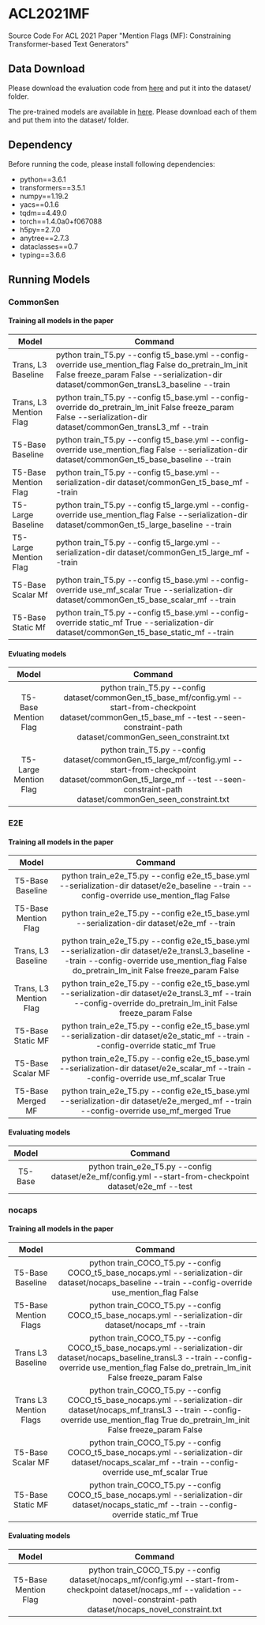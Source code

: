 # ACL2021MF
Source Code For ACL 2021 Paper "Mention Flags (MF): Constraining Transformer-based Text Generators"

## Data Download
Please download the evaluation code from [here](https://drive.google.com/drive/folders/10pZHQwNxzTPALzDXqNZokSQOJJtRjB5p?usp=sharing) and put it into the dataset/ folder.

The pre-trained models are available in [here](https://drive.google.com/drive/folders/1pOY_G4ygQ8C76mgGlchyc7jbEtwoY_r9?usp=sharing). Please download each of them and put them into the dataset/ folder.

## Dependency
Before running the code, please install following dependencies:
- python==3.6.1
- transformers==3.5.1
- numpy==1.19.2
- yacs==0.1.6
- tqdm==4.49.0
- torch==1.4.0a0+f067088
- h5py==2.7.0
- anytree==2.7.3
- dataclasses==0.7
- typing==3.6.6

## Running Models

### CommonSen

#### Training all models in the paper

| Model                  | Command                                                                                                                                                                                       |
|------------------------|-----------------------------------------------------------------------------------------------------------------------------------------------------------------------------------------------|
| Trans, L3 Baseline     | python train_T5.py --config t5_base.yml  --config-override use_mention_flag False do_pretrain_lm_init False freeze_param False --serialization-dir dataset/commonGen_transL3_baseline --train |
| Trans, L3 Mention Flag | python train_T5.py --config t5_base.yml  --config-override do_pretrain_lm_init False freeze_param False --serialization-dir dataset/commonGen_transL3_mf --train                              |
| T5-Base Baseline       | python train_T5.py --config t5_base.yml --config-override use_mention_flag False  --serialization-dir dataset/commonGen_t5_base_baseline --train                                              |
| T5-Base Mention Flag   | python train_T5.py --config t5_base.yml  --serialization-dir dataset/commonGen_t5_base_mf --train                                                                                             |
| T5-Large Baseline      | python train_T5.py --config t5_large.yml --config-override use_mention_flag False  --serialization-dir dataset/commonGen_t5_large_baseline --train                                            |
| T5-Large Mention Flag  | python train_T5.py --config t5_large.yml  --serialization-dir dataset/commonGen_t5_large_mf --train                                                                                           |
| T5-Base Scalar Mf      | python train_T5.py --config t5_base.yml --config-override use_mf_scalar True --serialization-dir dataset/commonGen_t5_base_scalar_mf --train                                                  |
| T5-Base Static Mf      | python train_T5.py --config t5_base.yml --config-override static_mf True --serialization-dir dataset/commonGen_t5_base_static_mf --train                                                      |

#### Evluating models

|         Model         |                                                                                              Command                                                                                             |
|:---------------------:|:------------------------------------------------------------------------------------------------------------------------------------------------------------------------------------------------:|
|  T5-Base Mention Flag |  python train_T5.py --config dataset/commonGen_t5_base_mf/config.yml  --start-from-checkpoint dataset/commonGen_t5_base_mf  --test --seen-constraint-path dataset/commonGen_seen_constraint.txt  |
| T5-Large Mention Flag | python train_T5.py --config dataset/commonGen_t5_large_mf/config.yml  --start-from-checkpoint dataset/commonGen_t5_large_mf  --test --seen-constraint-path dataset/commonGen_seen_constraint.txt |

### E2E

#### Training all models in the paper

|          Model         |                                                                                         Command                                                                                         |
|:----------------------:|:---------------------------------------------------------------------------------------------------------------------------------------------------------------------------------------:|
|    T5-Base Baseline    |                        python train_e2e_T5.py --config e2e_t5_base.yml --serialization-dir dataset/e2e_baseline --train  --config-override use_mention_flag False                       |
|  T5-Base Mention Flag  |                                                python train_e2e_T5.py --config e2e_t5_base.yml --serialization-dir dataset/e2e_mf --train                                               |
|   Trans, L3 Baseline   | python train_e2e_T5.py --config e2e_t5_base.yml --serialization-dir dataset/e2e_transL3_baseline --train  --config-override use_mention_flag False do_pretrain_lm_init False freeze_param False |
| Trans, L3 Mention Flag |             python train_e2e_T5.py --config e2e_t5_base.yml --serialization-dir dataset/e2e_transL3_mf --train  --config-override do_pretrain_lm_init False freeze_param False            |
|    T5-Base Static MF   |                               python train_e2e_T5.py --config e2e_t5_base.yml  --serialization-dir dataset/e2e_static_mf --train --config-override static_mf True                              |
|    T5-Base Scalar MF   |                             python train_e2e_T5.py --config e2e_t5_base.yml  --serialization-dir dataset/e2e_scalar_mf --train --config-override use_mf_scalar True                            |
|    T5-Base Merged MF   |                            python train_e2e_T5.py --config e2e_t5_base.yml   --serialization-dir dataset/e2e_merged_mf --train --config-override use_mf_merged True                            |

#### Evaluating models

|  Model  |                                                 Command                                                 |
|:-------:|:-------------------------------------------------------------------------------------------------------:|
| T5-Base | python train_e2e_T5.py --config dataset/e2e_mf/config.yml --start-from-checkpoint dataset/e2e_mf --test |


### nocaps

#### Training all models in the paper

|          Model         |                                                                                                   Command                                                                                                   |
|:----------------------:|:-----------------------------------------------------------------------------------------------------------------------------------------------------------------------------------------------------------:|
|    T5-Base Baseline    |                            python train_COCO_T5.py --config COCO_t5_base_nocaps.yml  --serialization-dir dataset/nocaps_baseline --train --config-override use_mention_flag False                           |
|  T5-Base Mention Flags |                                                   python train_COCO_T5.py --config COCO_t5_base_nocaps.yml  --serialization-dir dataset/nocaps_mf --train                                                   |
|    Trans L3 Baseline   | python train_COCO_T5.py --config COCO_t5_base_nocaps.yml  --serialization-dir dataset/nocaps_baseline_transL3 --train --config-override use_mention_flag False do_pretrain_lm_init False freeze_param False |
| Trans L3 Mention Flags |     python train_COCO_T5.py --config COCO_t5_base_nocaps.yml  --serialization-dir dataset/nocaps_mf_transL3 --train --config-override use_mention_flag True do_pretrain_lm_init False freeze_param False    |
|    T5-Base Scalar MF   |                             python train_COCO_T5.py --config COCO_t5_base_nocaps.yml  --serialization-dir dataset/nocaps_scalar_mf --train --config-override use_mf_scalar True                             |
|    T5-Base Static MF   |                               python train_COCO_T5.py --config COCO_t5_base_nocaps.yml  --serialization-dir dataset/nocaps_static_mf --train --config-override static_mf True                               |

#### Evaluating models

|         Model        |                                                                                       Command                                                                                      |
|:--------------------:|:----------------------------------------------------------------------------------------------------------------------------------------------------------------------------------:|
| T5-Base Mention Flag | python train_COCO_T5.py --config dataset/nocaps_mf/config.yml  --start-from-checkpoint dataset/nocaps_mf --validation  --novel-constraint-path dataset/nocaps_novel_constraint.txt |
